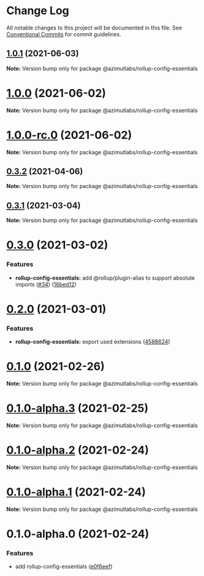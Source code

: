 # Change Log

All notable changes to this project will be documented in this file.
See [Conventional Commits](https://conventionalcommits.org) for commit guidelines.

## [1.0.1](https://github.com/azimutlabs/rollup/compare/@azimutlabs/rollup-config-essentials@1.0.0...@azimutlabs/rollup-config-essentials@1.0.1) (2021-06-03)

**Note:** Version bump only for package @azimutlabs/rollup-config-essentials





# [1.0.0](https://github.com/azimutlabs/rollup/compare/@azimutlabs/rollup-config-essentials@1.0.0-rc.0...@azimutlabs/rollup-config-essentials@1.0.0) (2021-06-02)

**Note:** Version bump only for package @azimutlabs/rollup-config-essentials





# [1.0.0-rc.0](https://github.com/azimutlabs/rollup/compare/@azimutlabs/rollup-config-essentials@0.3.2...@azimutlabs/rollup-config-essentials@1.0.0-rc.0) (2021-06-02)

**Note:** Version bump only for package @azimutlabs/rollup-config-essentials





## [0.3.2](https://github.com/azimutlabs/rollup/compare/@azimutlabs/rollup-config-essentials@0.3.1...@azimutlabs/rollup-config-essentials@0.3.2) (2021-04-06)

**Note:** Version bump only for package @azimutlabs/rollup-config-essentials





## [0.3.1](https://github.com/azimutlabs/rollup/compare/@azimutlabs/rollup-config-essentials@0.3.0...@azimutlabs/rollup-config-essentials@0.3.1) (2021-03-04)

**Note:** Version bump only for package @azimutlabs/rollup-config-essentials





# [0.3.0](https://github.com/azimutlabs/rollup/compare/@azimutlabs/rollup-config-essentials@0.2.0...@azimutlabs/rollup-config-essentials@0.3.0) (2021-03-02)


### Features

* **rollup-config-essentials:** add @rollup/plugin-alias to support absolute imports ([#34](https://github.com/azimutlabs/rollup/issues/34)) ([16bed12](https://github.com/azimutlabs/rollup/commit/16bed128ac5130484ed4877529ce74eef3a0c21a))





# [0.2.0](https://github.com/azimutlabs/rollup/compare/@azimutlabs/rollup-config-essentials@0.1.0...@azimutlabs/rollup-config-essentials@0.2.0) (2021-03-01)


### Features

* **rollup-config-essentials:** export used extensions ([4588624](https://github.com/azimutlabs/rollup/commit/4588624d060b0a4c2e8b9e8d0bc8573f24857bee))





# [0.1.0](https://github.com/azimutlabs/rollup/compare/@azimutlabs/rollup-config-essentials@0.1.0-alpha.3...@azimutlabs/rollup-config-essentials@0.1.0) (2021-02-26)

**Note:** Version bump only for package @azimutlabs/rollup-config-essentials





# [0.1.0-alpha.3](https://github.com/azimutlabs/rollup/compare/@azimutlabs/rollup-config-essentials@0.1.0-alpha.2...@azimutlabs/rollup-config-essentials@0.1.0-alpha.3) (2021-02-25)

**Note:** Version bump only for package @azimutlabs/rollup-config-essentials





# [0.1.0-alpha.2](https://github.com/azimutlabs/rollup/compare/@azimutlabs/rollup-config-essentials@0.1.0-alpha.1...@azimutlabs/rollup-config-essentials@0.1.0-alpha.2) (2021-02-24)

**Note:** Version bump only for package @azimutlabs/rollup-config-essentials





# [0.1.0-alpha.1](https://github.com/azimutlabs/rollup/compare/@azimutlabs/rollup-config-essentials@0.1.0-alpha.0...@azimutlabs/rollup-config-essentials@0.1.0-alpha.1) (2021-02-24)

**Note:** Version bump only for package @azimutlabs/rollup-config-essentials





# 0.1.0-alpha.0 (2021-02-24)


### Features

* add rollup-config-essentials ([e0f6eef](https://github.com/azimutlabs/rollup/commit/e0f6eeff133571627185a64411d92408b788976d))
